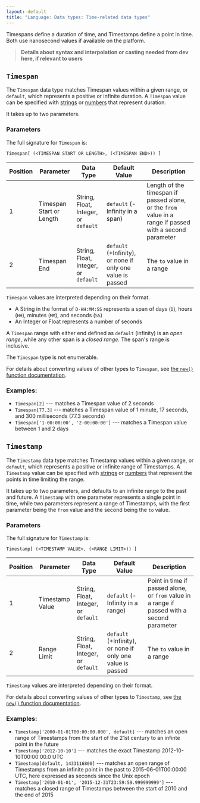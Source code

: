 ```yaml
---
layout: default
title: "Language: Data types: Time-related data types"
---
```


[types]: ./lang_data_type.html
[data types]: ./lang_data.html
[strings]: ./lang_data_string.html
[regular expressions]: ./lang_data_regexp.html
[booleans]: ./lang_data_boolean.html
[arrays]: ./lang_data_array.html
[hashes]: ./lang_data_hash.html
[hash_missing_key_access]: ./lang_data_hash.html#accessing-values
[numbers]: ./lang_data_number.html

Timespans define a duration of time, and Timestamps define a point in time. Both use nanosecond values if available on the platform.

> **Details about syntax and interpolation or casting needed from dev here, if relevant to users**

## `Timespan`

The `Timespan` data type matches Timespan values within a given range, or `default`, which represents a positive or infinite duration. A `Timespan` value can be specified with [strings][] or [numbers][] that represent duration.

It takes up to two parameters.

### Parameters

The full signature for `Timespan` is:

    Timespan[ (<TIMESPAN START OR LENGTH>, (<TIMESPAN END>)) ]

Position | Parameter | Data Type | Default Value | Description
---------|-----------|-----------|---------------|------------
1 | Timespan Start or Length | String, Float, Integer, or `default` | `default` (-Infinity in a span) | Length of the timespan if passed alone, or the `from` value in a range if passed with a second parameter
2 | Timespan End | String, Float, Integer, or `default` | `default` (+Infinity), or none if only one value is passed | The `to` value in a range

`Timespan` values are interpreted depending on their format.

* A String in the format of `D-HH:MM:SS` represents a span of days (`D`), hours (`HH`), minutes (`MM`), and seconds (`SS`)
* An Integer or Float represents a number of seconds

A `Timespan` range with either end defined as `default` (infinity) is an _open range_, while any other span is a _closed range_. The span's range is inclusive.

The `Timespan` type is not enumerable.

For details about converting values of other types to `Timespan`, see [the `new()` function documentation](./function.html#conversion-to-timespan).

### Examples:

* `Timespan[2]` --- matches a Timespan value of 2 seconds
* `Timespan[77.3]` --- matches a Timespan value of 1 minute, 17 seconds, and 300 milliseconds (77.3 seconds)
* `Timespan['1-00:00:00', '2-00:00:00']` --- matches a Timespan value between 1 and 2 days

## `Timestamp`

The `Timestamp` data type matches Timestamp values within a given range, or `default`, which represents a positive or infinite range of Timestamps. A `Timestamp` value can be specified with [strings][] or [numbers][] that represent the points in time limiting the range.

It takes up to two parameters, and defaults to an infinite range to the past and future. A `Timestamp` with one parameter represents a single point in time, while two parameters represent a range of Timestamps, with the first parameter being the `from` value and the second being the `to` value.

### Parameters

The full signature for `Timestamp` is:

    Timestamp[ (<TIMESTAMP VALUE>, (<RANGE LIMIT>)) ]

Position | Parameter | Data Type | Default Value | Description
---------|-----------|-----------|---------------|------------
1 | Timestamp Value | String, Float, Integer, or `default` | `default` (-Infinity in a range) | Point in time if passed alone, or `from` value in a range if passed with a second parameter
2 | Range Limit | String, Float, Integer, or `default` | `default` (+Infinity), or none if only one value is passed | The `to` value in a range

`Timestamp` values are interpreted depending on their format.

For details about converting values of other types to `Timestamp`, see [the `new()` function documentation](./function.html#conversion-to-timestamp).

### Examples:

* `Timestamp['2000-01-01T00:00:00.000', default]` --- matches an open range of Timestamps from the start of the 21st century to an infinte point in the future
* `Timestamp['2012-10-10']` --- matches the exact Timestamp 2012-10-10T00:00:00.0 UTC
* `Timestamp[default, 1433116800]` --- matches an open range of Timestamps from an infinite point in the past to 2015-06-01T00:00:00 UTC, here expressed as seconds since the Unix epoch
* `Timestamp['2010-01-01', '2015-12-31T23:59:59.999999999']` --- matches a closed range of Timestamps between the start of 2010 and the end of 2015 
